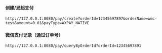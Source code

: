 #### 创建/发起支付

```
http://127.0.0.1:8080/pay/create?orderId=12345697897&orderName=wmc-test&amount=0.01&payType=WXPAY_NATIVE
```

#### 微信支付记录（通过订单号）

```
http://127.0.0.1:8080/pay/queryByOrderId?orderId=12345697891
```

#### 